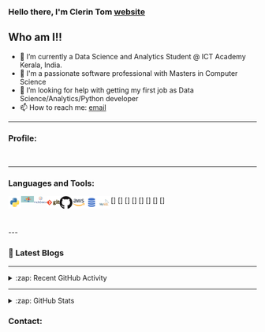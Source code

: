 ### Hello there, I'm Clerin Tom [website]

## Who am I!!

- 🌱 I’m currently a Data Science and Analytics Student @ ICT Academy Kerala, India.
- 🔭 I'm a passionate software professional with Masters in Computer Science
- 🤔 I’m looking for help with getting my first job as Data Science/Analytics/Python developer
- 📫 How to reach me: [email]


---
### Profile:
[website]: https://clerintom.github.io/
[linkedin]: https://www.linkedin.com/in/clerintom


<br />

---
### Languages and Tools:

[<img align="left" alt="Python" width="26px" src="/icons/python.png" />]
[<img align="left" alt="Data Science" width="26px" src="/icons/datascience.png" />]
[<img align="left" alt="Tableau" width="26px" src="/icons/tableau.png" />]
[<img align="left" alt="Git" width="26px" src="/icons/git.png" />]
[<img align="left" alt="GitHub" width="26px" src="/icons/github.png" />]
[<img align="left" alt="AWS" width="26px" src="/icons/aws.png" />]
[<img align="left" alt="Visual Studio Code" width="26px" src="/icons/sql.png" />]
[<img align="left" alt="MySQL" width="26px" src="/icons/mysql.png" />]

<br />
<br />
---


### 📕 Latest Blogs

---

<details>
  <summary>:zap: Recent GitHub Activity</summary>
</details>


---
<details>
  <summary>:zap: GitHub Stats</summary>
</details>


### Contact:
[email]: mailclerin@gmail.com
